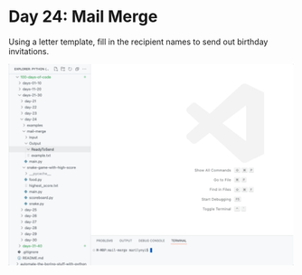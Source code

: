# Day 24: Mail Merge

Using a letter template, fill in the recipient names to send out birthday invitations.

<img src="https://github.com/marilynyi/100-days-of-code-python/blob/main/days-21-30/day-24/mail-merge/output.gif">